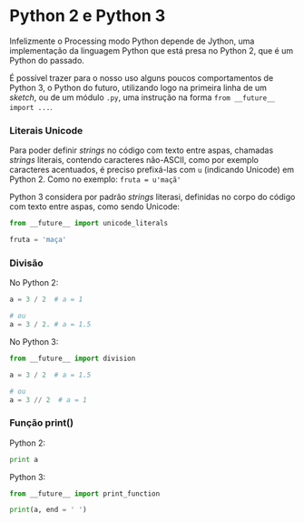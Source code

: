 # Python 2 e Python 3

Infelizmente o Processing modo Python depende de Jython, uma implementação da linguagem Python que está presa no Python 2, que é um Python do passado.

É possível trazer para o nosso uso alguns poucos comportamentos de Python 3, o Python do futuro, utilizando logo na primeira linha de um *sketch*, ou de um módulo `.py`, uma instrução na forma `from __future__ import ...`.

### Literais Unicode

Para poder definir *strings* no código com texto entre aspas, chamadas *strings* literais, contendo caracteres não-ASCII, como por exemplo caracteres acentuados, é preciso prefixá-las com `u` (indicando Unicode) em Python 2. Como no exemplo: `fruta = u'maçã'` 

Python 3 considera por padrão *strings* literasi, definidas no corpo do código com texto entre aspas, como sendo Unicode:

```python
from __future__ import unicode_literals

fruta = 'maça'
```

### Divisão 

No Python 2:
```python
a = 3 / 2  # a = 1

# ou
a = 3 / 2. # a = 1.5

```

No Python 3:

```python
from __future__ import division

a = 3 / 2  # a = 1.5

# ou
a = 3 // 2  # a = 1
```

### Função print()

Python 2:

```python
print a
```

Python 3:

```python
from __future__ import print_function

print(a, end = ' ')
```
